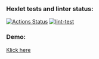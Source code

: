 ### Hexlet tests and linter status:
[![Actions Status](https://github.com/Al-kand/php-project-lvl3/workflows/hexlet-check/badge.svg)](https://github.com/Al-kand/php-project-lvl3/actions)
[![lint-test](https://github.com/Al-kand/php-project-lvl3/actions/workflows/lint-test.yml/badge.svg)](https://github.com/Al-kand/php-project-lvl3/actions/workflows/lint-test.yml)
### Demo:
<a href="https://hexlet3.herokuapp.com">Klick here</a>
